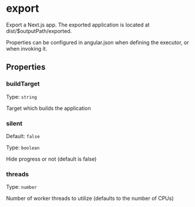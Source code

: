 # export

Export a Next.js app. The exported application is located at dist/$outputPath/exported.

Properties can be configured in angular.json when defining the executor, or when invoking it.

## Properties

### buildTarget

Type: `string`

Target which builds the application

### silent

Default: `false`

Type: `boolean`

Hide progress or not (default is false)

### threads

Type: `number`

Number of worker threads to utilize (defaults to the number of CPUs)
